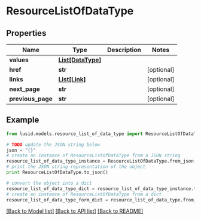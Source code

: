 # ResourceListOfDataType


## Properties
Name | Type | Description | Notes
------------ | ------------- | ------------- | -------------
**values** | [**List[DataType]**](DataType.md) |  | 
**href** | **str** |  | [optional] 
**links** | [**List[Link]**](Link.md) |  | [optional] 
**next_page** | **str** |  | [optional] 
**previous_page** | **str** |  | [optional] 

## Example

```python
from lusid.models.resource_list_of_data_type import ResourceListOfDataType

# TODO update the JSON string below
json = "{}"
# create an instance of ResourceListOfDataType from a JSON string
resource_list_of_data_type_instance = ResourceListOfDataType.from_json(json)
# print the JSON string representation of the object
print ResourceListOfDataType.to_json()

# convert the object into a dict
resource_list_of_data_type_dict = resource_list_of_data_type_instance.to_dict()
# create an instance of ResourceListOfDataType from a dict
resource_list_of_data_type_form_dict = resource_list_of_data_type.from_dict(resource_list_of_data_type_dict)
```
[[Back to Model list]](../README.md#documentation-for-models) [[Back to API list]](../README.md#documentation-for-api-endpoints) [[Back to README]](../README.md)


